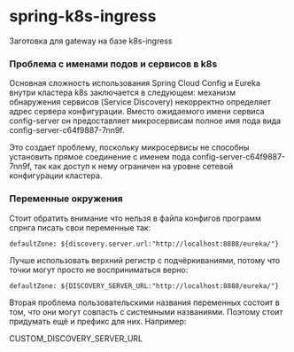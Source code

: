 # spring-k8s-ingress

Заготовка для gateway на базе k8s-ingress 

### Проблема с именами подов и сервисов в k8s

Основная сложность использования Spring Cloud Config и Eureka внутри кластера k8s заключается в следующем: механизм обнаружения сервисов (Service Discovery) некорректно определяет адрес сервера конфигурации. Вместо ожидаемого имени сервиса config-server он предоставляет микросервисам полное имя пода вида config-server-c64f9887-7nn9f.

Это создает проблему, поскольку микросервисы не способны установить прямое соединение с именем пода config-server-c64f9887-7nn9f, так как доступ к нему ограничен на уровне сетевой конфигурации кластера.

### Переменные окружения

Стоит обратить внимание что нельзя в файла конфигов  программ спрнга писать свои переменные так:

```
defaultZone: ${discovery.server.url:"http://localhost:8888/eureka/"}
```

Лучше использовать верхний регистр с подчёркиваниями, потому что точки могут просто не восприниматься верно:

```
defaultZone: ${DISCOVERY_SERVER_URL:"http://localhost:8888/eureka/"}
```

Вторая проблема пользовательскими названия переменных состоит в том, что они могут совпасть с системными названиями. Поэтому стоит придумать ещё и префикс для них. Например:

CUSTOM_DISCOVERY_SERVER_URL